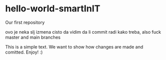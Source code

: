 # hello-world-smartInIT
Our first repository

ovo je neka slj izmena cisto da vidim da li commit radi kako treba, also fuck master and main branches

This is a simple text.
We want to show how changes are made and comitted.
Enjoy! :)

